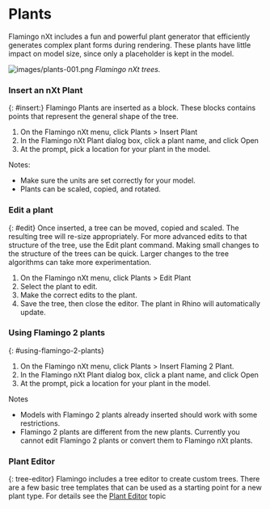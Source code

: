 ---
---

# Plants
Flamingo nXt includes a fun and powerful plant generator that efficiently generates complex plant forms during rendering. These plants have little impact on model size, since only a placeholder is kept in the model.

![images/plants-001.png](images/plants-001.png)
*Flamingo nXt trees.*

### Insert an nXt Plant
{: #insert:}
Flamingo Plants are inserted as a block.  These blocks contains points that represent the general shape of the tree.

1. On the Flamingo nXt menu, click Plants > Insert Plant
1. In the Flamingo nXt Plant dialog box, click a plant name, and click Open
1. At the prompt, pick a location for your plant in the model.

Notes:

* Make sure the units are set correctly for your model.
* Plants can be scaled, copied, and rotated.

### Edit a plant
{: #edit}
Once inserted, a tree can be moved, copied and scaled.  The resulting tree will re-size appropriately. For more advanced edits to that structure of the tree, use the Edit plant command. Making small changes to the structure of the trees can be quick.  Larger changes to the tree algorithms can take more experimentation.

1. On the Flamingo nXt menu, click Plants > Edit Plant
1. Select the plant to edit.
1. Make the correct edits to the plant.
1. Save the tree, then close the editor.  The plant in Rhino will automatically update.

### Using Flamingo 2 plants
{: #using-flamingo-2-plants}
1. On the Flamingo nXt menu, click Plants > Insert Flaming 2 Plant.
1. In the Flamingo nXt Plant dialog box, click a plant name, and click Open
1. At the prompt, pick a location for your plant in the model.

Notes

* Models with Flamingo 2 plants already inserted should work with some restrictions.
* Flamingo 2 plants are different from the new plants. Currently you cannot edit Flamingo 2 plants or convert them to Flamingo nXt plants.

### Plant Editor
{: tree-editor}
Flamingo includes a tree editor to create custom trees.  There are a few basic tree templates that can be used as a starting point for a new plant type.  For details see the [Plant Editor](plant-editor.html) topic
